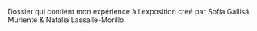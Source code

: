 Dossier qui contient mon expérience à l'exposition créé par Sofía Gallisá Muriente & Natalia Lassalle-Morillo

